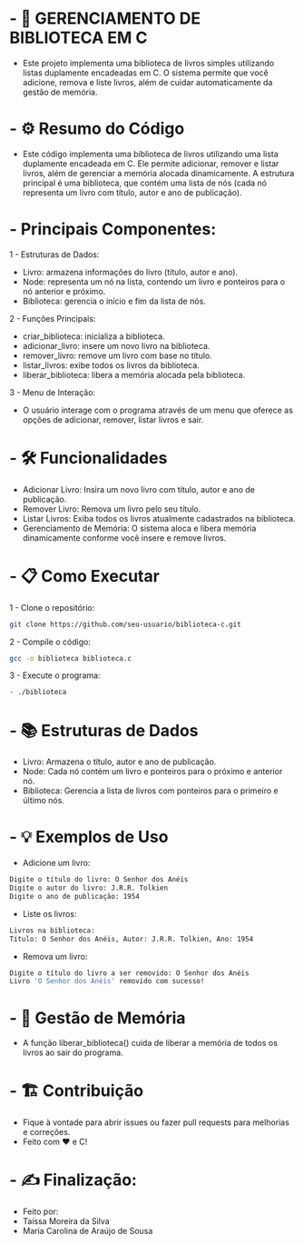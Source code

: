 # - 📖 GERENCIAMENTO DE BIBLIOTECA EM C

- Este projeto implementa uma biblioteca de livros simples utilizando listas duplamente encadeadas em C. O sistema permite que você adicione, remova e liste livros, além de cuidar automaticamente da gestão de memória.

# - ⚙ Resumo do Código
- Este código implementa uma biblioteca de livros utilizando uma lista duplamente encadeada em C. Ele permite adicionar, remover e listar livros, além de gerenciar a memória alocada dinamicamente. A estrutura principal é uma biblioteca, que contém uma lista de nós (cada nó representa um livro com título, autor e ano de publicação).

# - Principais Componentes:
1 - Estruturas de Dados:
- Livro: armazena informações do livro (título, autor e ano).
- Node: representa um nó na lista, contendo um livro e ponteiros para o nó anterior e próximo.
- Biblioteca: gerencia o início e fim da lista de nós.

2 - Funções Principais:

- criar_biblioteca: inicializa a biblioteca.
- adicionar_livro: insere um novo livro na biblioteca.
- remover_livro: remove um livro com base no título.
- listar_livros: exibe todos os livros da biblioteca.
- liberar_biblioteca: libera a memória alocada pela biblioteca.

3 - Menu de Interação:
- O usuário interage com o programa através de um menu que oferece as opções de adicionar, remover, listar livros e sair.

# - 🛠️ Funcionalidades
- Adicionar Livro: Insira um novo livro com título, autor e ano de publicação.
- Remover Livro: Remova um livro pelo seu título.
- Listar Livros: Exiba todos os livros atualmente cadastrados na biblioteca.
- Gerenciamento de Memória: O sistema aloca e libera memória dinamicamente conforme você insere e remove livros.

# - 📋 Como Executar
1 - Clone o repositório:
```bash
git clone https://github.com/seu-usuario/biblioteca-c.git
```

2 - Compile o código:
``` bash
gcc -o biblioteca biblioteca.c
```

3 - Execute o programa:
``` bash
- ./biblioteca
```

# - 📚 Estruturas de Dados
- Livro: Armazena o título, autor e ano de publicação.
- Node: Cada nó contém um livro e ponteiros para o próximo e anterior nó.
- Biblioteca: Gerencia a lista de livros com ponteiros para o primeiro e último nós.

# - 💡 Exemplos de Uso
- Adicione um livro:
``` bash
Digite o título do livro: O Senhor dos Anéis
Digite o autor do livro: J.R.R. Tolkien
Digite o ano de publicação: 1954
```

- Liste os livros:
``` bash
Livros na biblioteca:
Título: O Senhor dos Anéis, Autor: J.R.R. Tolkien, Ano: 1954
```

- Remova um livro:
``` bash
Digite o título do livro a ser removido: O Senhor dos Anéis
Livro 'O Senhor dos Anéis' removido com sucesso!
```

# - 🧹 Gestão de Memória
- A função liberar_biblioteca() cuida de liberar a memória de todos os livros ao sair do programa.

# - 🏗️ Contribuição
- Fique à vontade para abrir issues ou fazer pull requests para melhorias e correções.
- Feito com ❤️ e C!

# - ✍ Finalização:
- Feito por:
- Taíssa Moreira da Silva
- Maria Carolina de Araújo de Sousa



